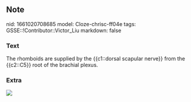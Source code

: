 ## Note
nid: 1661020708685
model: Cloze-chrisc-ff04e
tags: GSSE::!Contributor::Victor_Liu
markdown: false

### Text
The rhomboids are supplied by the {{c1::dorsal scapular nerve}} from the {{c2::C5}} root of the brachial plexus.

### Extra
<img src="paste-1ee7a6a7a02fddb656edc4b76f3f2bac75e8a62f.jpg">
